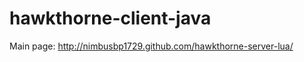hawkthorne-client-java
======================

Main page:
http://nimbusbp1729.github.com/hawkthorne-server-lua/

